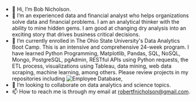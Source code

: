 - 👋 Hi, I’m Bob Nicholson.
- 👀 I’m an experienced data and financial analyst who helps organizations solve data and financial problems. I am an analytical thinker with the ability to 
mine hidden gems. I am good at changing dry analysis into an exciting story that drives business critical decisions.
- 🌱 I’m currently enrolled in The Ohio State University's Data Analytics Boot Camp. This is an intensive and comprehensive 24-week program. I have learned Python 
Programming, Matplotlib, Pandas, SQL, NoSQL, Mongo, PostgreSQL, pgAdmin, RESTful APIs using Python requests, the ETL process, visualizations using Tableau, 
data mining, web data scraping, machine learning, among others. Please review projects in my repositories including ![Employee Database](/github.com/Robertfnicholson/Pewlett-Hackard-Analysis),  
- 💞️ I’m looking to collaborate on data analytics and science topics. 
- 📫 How to reach me is through my email at robertfnicholson@gmail.com.

<!---
Robertfnicholson/Robertfnicholson is a ✨ special ✨ repository because its `README.md` (this file) appears on your GitHub profile.
You can click the Preview link to take a look at your changes.
--->
